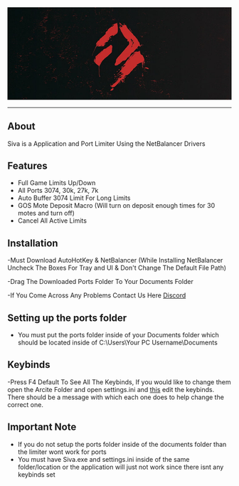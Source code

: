 <div align="center">
    <img src="./assets/banner.png" alt="Banner"/>
</div>

---

## About

Siva is a Application and Port Limiter Using the NetBalancer Drivers

## Features
- Full Game Limits Up/Down
- All Ports 3074, 30k, 27k, 7k
- Auto Buffer 3074 Limit For Long Limits
- GOS Mote Deposit Macro (Will turn on deposit enough times for 30 motes and turn off)
- Cancel All Active Limits

## Installation
-Must Download AutoHotKey & NetBalancer (While Installing NetBalancer Uncheck The Boxes For Tray and UI & Don't Change The Default File Path)

-Drag The Downloaded Ports Folder To Your Documents Folder

-If You Come Across Any Problems Contact Us Here [Discord](https://discord.gg/fmKDsYagsS)

## Setting up the ports folder
- You must put the ports folder inside of your Documents folder which should be located inside of C:\Users\Your PC Username\Documents

## Keybinds
-Press F4 Default To See All The Keybinds, If you would like to change them open the Arcite Folder and open settings.ini and [this](https://www.autohotkey.com/docs/KeyList.htm) edit the keybinds. There should be a message with which each one does to help change the correct one.
## Important Note
- If you do not setup the ports folder inside of the documents folder than the limiter wont work for ports 
- You must have Siva.exe and settings.ini inside of the same folder/location or the application will just not work since there isnt any keybinds set

